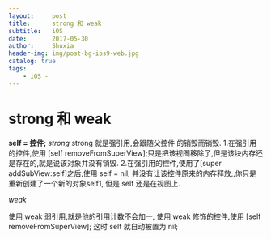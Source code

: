 ```yaml
---
layout:     post
title:      strong 和 weak
subtitle:   iOS
date:       2017-05-30
author:     Shuxia
header-img: img/post-bg-ios9-web.jpg
catalog: true
tags:
    - iOS -
---
```

# strong 和 weak
**self = 控件;**
_strong_
strong 就是强引用,会跟随父控件 的销毁而销毁.
1.在强引用的控件,使用 [self removeFromSuperView];只是把该视图移除了,但是该块内存还是存在的,就是说该对象并没有销毁.
2.在强引用的控件,使用了[super addSubView:self]之后,使用 self = nil; 并没有让该控件原来的内存释放,,你只是重新创建了一个新的对象self1, 但是 self 还是在视图上.

_weak_

使用 weak 弱引用,就是他的引用计数不会加一,
使用 weak 修饰的控件,使用 [self removeFromSuperView]; 这时 self 就自动被置为 nil;